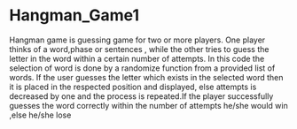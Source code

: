 # Hangman_Game1
Hangman game is guessing game for two or more players. One player thinks of a word,phase or sentences , while the other tries to guess the letter in the word  within a certain number of attempts. In this code the selection of word is done by a randomize function  from a provided list of words. If the user guesses the letter which exists in the selected word then it is placed in the respected position and displayed, else attempts is decreased by one and the process is repeated.If the player successfully guesses the word correctly within the number of attempts he/she would win ,else he/she lose
